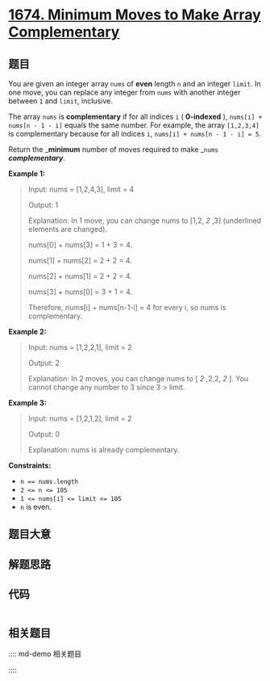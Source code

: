 # [1674. Minimum Moves to Make Array Complementary](https://leetcode.com/problems/minimum-moves-to-make-array-complementary)

## 题目

You are given an integer array `nums` of **even** length `n` and an integer
`limit`. In one move, you can replace any integer from `nums` with another
integer between `1` and `limit`, inclusive.

The array `nums` is **complementary** if for all indices `i` ( **0-indexed**
), `nums[i] + nums[n - 1 - i]` equals the same number. For example, the array
`[1,2,3,4]` is complementary because for all indices `i`, `nums[i] + nums[n -
1 - i] = 5`.

Return the _**minimum** number of moves required to make _`nums`
_**complementary**_.



**Example 1:**

> Input: nums = [1,2,4,3], limit = 4
> 
> Output: 1
> 
> Explanation: In 1 move, you can change nums to [1,2, _2_ ,3] (underlined elements are changed).
> 
> nums[0] + nums[3] = 1 + 3 = 4.
> 
> nums[1] + nums[2] = 2 + 2 = 4.
> 
> nums[2] + nums[1] = 2 + 2 = 4.
> 
> nums[3] + nums[0] = 3 + 1 = 4.
> 
> Therefore, nums[i] + nums[n-1-i] = 4 for every i, so nums is complementary.

**Example 2:**

> Input: nums = [1,2,2,1], limit = 2
> 
> Output: 2
> 
> Explanation: In 2 moves, you can change nums to [ _2_ ,2,2, _2_ ]. You cannot change any number to 3 since 3 > limit.

**Example 3:**

> Input: nums = [1,2,1,2], limit = 2
> 
> Output: 0
> 
> Explanation: nums is already complementary.

**Constraints:**

  * `n == nums.length`
  * `2 <= n <= 105`
  * `1 <= nums[i] <= limit <= 105`
  * `n` is even.


## 题目大意

## 解题思路

## 代码

```javascript

```

## 相关题目

:::: md-demo 相关题目

::::
